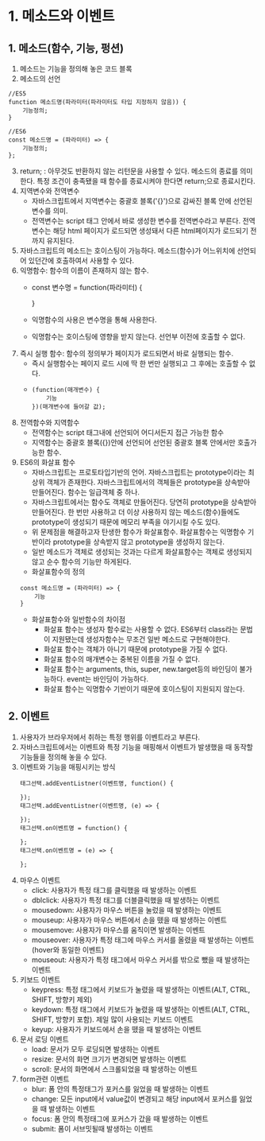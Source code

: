 # 1. 메소드와 이벤트
## 1. 메소드(함수, 기능, 펑션)
1. 메소드는 기능을 정의해 놓은 코드 블록
2. 메소드의 선언
```
//ES5
function 메소드명(파라미터(파라미터도 타입 지정하지 않음)) {
    기능정의;
}

//ES6
const 메소드명 = (파라미터) => {
    기능정의;
};
```
3. return; : 아무것도 반환하지 않는 리턴문을 사용할 수 있다. 메소드의 종료를 의미한다. 특정 조건이 충족됐을 때 함수를 종료시켜야 한다면 return;으로 종료시킨다.
4. 지역변수와 전역변수
    - 자바스크립트에서 지역변수는 중괄호 블록('{}')으로 감싸진 블록 안에 선언된 변수를 의미.
    - 전역변수는 script 태그 안에서 바로 생성한 변수를 전역변수라고 부른다. 전역변수는 해당 html 페이지가 로드되면 생성돼서 다른 html페이지가 로드되기 전까지 유지된다.
5. 자바스크립트의 메소드는 호이스팅이 가능하다. 메소드(함수)가 어느위치에 선언되어 있던간에 호출하여서 사용할 수 있다.
6. 익명함수: 함수의 이름이 존재하지 않는 함수.
    - const 변수명 = function(파라미터) {

      }
    - 익명함수의 사용은 변수명을 통해 사용한다.
    - 익명함수는 호이스팅에 영향을 받지 않는다. 선언부 이전에 호출할 수 없다.
7. 즉시 실행 함수: 함수의 정의부가 페이지가 로드되면서 바로 실행되는 함수.
    - 즉시 실행함수는 페이지 로드 시에 딱 한 번만 실행되고 그 후에는 호출할 수 없다.
    - ```
      (function(매개변수) {
          기능
      })(매개변수에 들어갈 값);
      ```
8. 전역함수와 지역함수
    - 전역함수는 script 태그내에 선언되어 어디서든지 접근 가능한 함수
    - 지역함수는 중괄호 블록({})안에 선언되어 선언된 중괄호 블록 안에서만 호출가능한 함수.
9. ES6의 화살표 함수
    - 자바스크립트는 프로토타입기반의 언어. 자바스크립트는 prototype이라는 최상위 객체가 존재한다. 자바스크립트에서의 객체들은 prototype을 상속받아 만들어진다. 함수는 일급객체 중 하나. 
    - 자바스크립트에서는 함수도 객체로 만들어진다. 당연히 prototype을 상속받아 만들어진다. 한 번만 사용하고 더 이상 사용하지 않는 메소드(함수)들에도 prototype이 생성되기 때문에 메모리 부족을 야기시킬 수도 있다.
    - 위 문제점을 해결하고자 탄생한 함수가 화살표함수. 화살표함수는 익명함수 기반이라 prototype을 상속받지 않고 prototype을 생성하지 않는다.
    - 일반 메소드가 객체로 생성되는 것과는 다르게 화살표함수는 객체로 생성되지않고 순수 함수의 기능만 하게된다.
    - 화살표함수의 정의
    ```
    const 메소드명 = (파라미터) => {
        기능
    }
    ```
    - 화살표함수와 일반함수의 차이점
        - 화살표 함수는 생성자 함수로는 사용할 수 없다. ES6부터 class라는 문법이 지원됐는데 생성자함수는 무조건 일반 메소드로 구현해야한다.
        - 화살표 함수는 객체가 아니기 때문에 prototype을 가질 수 없다.
        - 화살표 함수의 매개변수는 중복된 이름을 가질 수 없다.
        - 화살표 함수는 arguments, this, super, new.target등의 바인딩이 불가능하다. event는 바인딩이 가능하다.
        - 화살표 함수는 익명함수 기반이기 때문에 호이스팅이 지원되지 않는다.

## 2. 이벤트
1. 사용자가 브라우저에서 취하는 특정 행위를 이벤트라고 부른다.
2. 자바스크립트에서는 이벤트와 특정 기능을 매핑해서 이벤트가 발생했을 때 동작할 기능들을 정의해 놓을 수 있다.
3. 이벤트와 기능을 매핑시키는 방식
    ```
    태그선택.addEventListner(이벤트명, function() {

    });
    태그선택.addEventListner(이벤트명, (e) => {

    });
    태그선택.on이벤트명 = function() {

    };
    태그선택.on이벤트명 = (e) => {

    };
    ```
4. 마우스 이벤트
    - click: 사용자가 특정 태그를 클릭했을 때 발생하는 이벤트
    - dblclick: 사용자가 특정 태그를 더블클릭했을 때 발생하는 이벤트
    - mousedown: 사용자가 마우스 버튼을 눌렀을 때 발생하는 이벤트
    - mouseup: 사용자가 마우스 버튼에서 손을 뗐을 때 발생하는 이벤트
    - mousemove: 사용자가 마우스를 움직이면 발생하는 이벤트
    - mouseover: 사용자가 특정 태그에 마우스 커서를 올렸을 때 발생하는 이벤트(hover와 동일한 이벤트)
    - mouseout: 사용자가 특정 태그에서 마우스 커서를 밖으로 뺐을 때 발생하는 이벤트
5. 키보드 이벤트
    - keypress: 특정 태그에서 키보드가 눌렸을 때 발생하는 이벤트(ALT, CTRL, SHIFT, 방향키 제외)
    - keydown: 특정 태그에서 키보드가 눌렸을 때 발생하는 이벤트(ALT, CTRL, SHIFT, 방향키 포함). 제일 많이 사용되는 키보드 이벤트
    - keyup: 사용자가 키보드에서 손을 뗐을 때 발생하는 이벤트
6. 문서 로딩 이벤트
    - load: 문서가 모두 로딩되면 발생하는 이벤트
    - resize: 문서의 화면 크기가 변경되면 발생하는 이벤트
    - scroll: 문서의 화면에서 스크롤되었을 때 발생하는 이벤트
7. form관련 이벤트
    - blur: 폼 안의 특정태그가 포커스를 잃었을 때 발생하는 이벤트
    - change: 모든 input에서 value값이 변경되고 해당 input에서 포커스를 잃었을 때 발생하는 이벤트
    - focus: 폼 안의 특정태그에 포커스가 갔을 때 발생하는 이벤트
    - submit: 폼이 서브밋될때 발생하는 이벤트